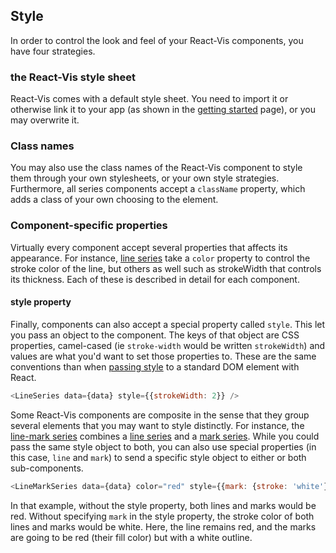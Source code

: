 ## Style

In order to control the look and feel of your React-Vis components, you have
four strategies.

### the React-Vis style sheet

React-Vis comes with a default style sheet. You need to import it or otherwise
link it to your app (as shown in the
[getting started](tutorial/getting-started.md) page), or you may overwrite it.

### Class names

You may also use the class names of the React-Vis component to style them
through your own stylesheets, or your own style strategies. Furthermore, all
series components accept a `className` property, which adds a class of your own
choosing to the element.

### Component-specific properties

Virtually every component accept several properties that affects its appearance.
For instance, [line series](line-series.md) take a `color` property to control
the stroke color of the line, but others as well such as strokeWidth that
controls its thickness. Each of these is described in detail for each component.

#### style property

Finally, components can also accept a special property called `style`. This let
you pass an object to the component. The keys of that object are CSS properties,
camel-cased (ie `stroke-width` would be written `strokeWidth`) and values are
what you'd want to set those properties to. These are the same conventions than
when [passing style](https://facebook.github.io/react/docs/dom-elements.html) to
a standard DOM element with React.

```javascript
<LineSeries data={data} style={{strokeWidth: 2}} />
```

Some React-Vis components are composite in the sense that they group several
elements that you may want to style distinctly. For instance, the
[line-mark series](line-mark-series.md) combines a [line series](line-series.md)
and a [mark series](mark-series.md). While you could pass the same style object
to both, you can also use special properties (in this case, `line` and `mark`)
to send a specific style object to either or both sub-components.

```javascript
<LineMarkSeries data={data} color="red" style={{mark: {stroke: 'white'}}} />
```

In that example, without the style property, both lines and marks would be red.
Without specifying `mark` in the style property, the stroke color of both lines
and marks would be white. Here, the line remains red, and the marks are going to
be red (their fill color) but with a white outline.
